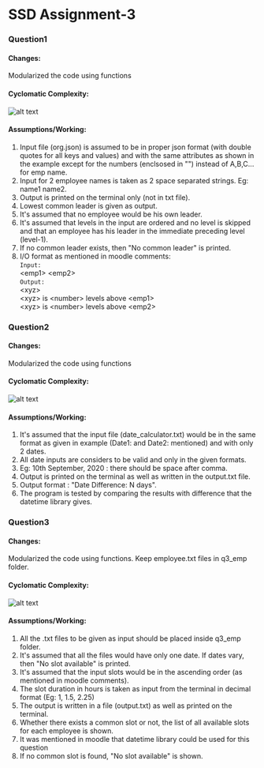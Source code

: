 # SSD Assignment-3

### Question1
#### Changes:
Modularized the code using functions
#### Cyclomatic Complexity:
![alt text](https://github.com/mansi-k/SSD_A3p1/blob/master/q1tc.png)
#### Assumptions/Working:
1. Input file (org.json) is assumed to be in proper json format (with double quotes for all keys and values) and with the same attributes as shown in the example except for the numbers (enclsosed in "") instead of A,B,C... for emp name.
2. Input for 2 employee names is taken as 2 space separated strings. Eg: name1 name2.
3. Output is printed on the terminal only (not in txt file).
4. Lowest common leader is given as output.
5. It's assumed that no employee would be his own leader. 
6. It's assumed that levels in the input are ordered and no level is skipped and that an employee has his leader in the immediate preceding level (level-1).
7. If no common leader exists, then "No common leader" is printed.
8. I/O format as mentioned in moodle comments:  
`Input:`  
\<emp1\> \<emp2\>  
`Output:`  
\<xyz\>  
\<xyz\> is \<number\> levels above \<emp1\>  
\<xyz\> is \<number\> levels above \<emp2\>

### Question2
#### Changes:
Modularized the code using functions
#### Cyclomatic Complexity:
![alt text](https://github.com/mansi-k/SSD_A3p1/blob/master/q2tc.png)
#### Assumptions/Working:
1. It's assumed that the input file (date_calculator.txt) would be in the same format as given in example (Date1: and Date2: mentioned) and with only 2 dates.
2. All date inputs are considers to be valid and only in the given formats.
3. Eg: 10th September, 2020 : there should be space after comma.
4. Output is printed on the terminal as well as written in the output.txt file.
5. Output format : "Date Difference: N days".
6. The program is tested by comparing the results with difference that the datetime library gives.


### Question3
#### Changes:
Modularized the code using functions. Keep employee.txt files in q3_emp folder.
#### Cyclomatic Complexity:
![alt text](https://github.com/mansi-k/SSD_A3p1/blob/master/q3tc.png)
#### Assumptions/Working:
1. All the .txt files to be given as input should be placed inside q3_emp folder.
2. It's assumed that all the files would have only one date. If dates vary, then "No slot available" is printed.
3. It's assumed that the input slots would be in the ascending order (as mentioned in moodle comments).
4. The slot duration in hours is taken as input from the terminal in decimal format (Eg: 1, 1.5, 2.25)
5. The output is written in a file (output.txt) as well as printed on the terminal.
6. Whether there exists a common slot or not, the list of all available slots for each employee is shown.
7. It was mentioned in moodle that datetime library could be used for this question
8. If no common slot is found, "No slot available" is shown.

